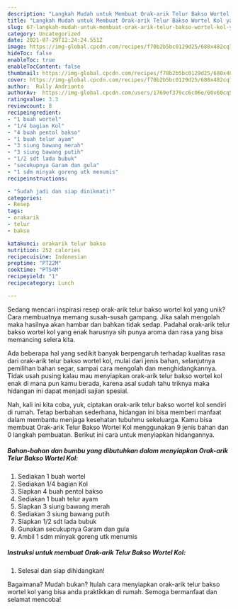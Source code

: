 ```yaml
---
description: "Langkah Mudah untuk Membuat Orak-arik Telur Bakso Wortel Kol yang Menggugah Selera"
title: "Langkah Mudah untuk Membuat Orak-arik Telur Bakso Wortel Kol yang Menggugah Selera"
slug: 67-langkah-mudah-untuk-membuat-orak-arik-telur-bakso-wortel-kol-yang-menggugah-selera
category: Uncategorized
date: 2021-07-29T12:24:24.551Z
image: https://img-global.cpcdn.com/recipes/f70b2b5bc0129d25/680x482cq70/orak-arik-telur-bakso-wortel-kol-foto-resep-utama.jpg
hideToc: false
enableToc: true
enableTocContent: false
thumbnail: https://img-global.cpcdn.com/recipes/f70b2b5bc0129d25/680x482cq70/orak-arik-telur-bakso-wortel-kol-foto-resep-utama.jpg
cover: https://img-global.cpcdn.com/recipes/f70b2b5bc0129d25/680x482cq70/orak-arik-telur-bakso-wortel-kol-foto-resep-utama.jpg
author:  Rully Andrianto
authorAv:  https://img-global.cpcdn.com/users/1769ef379cc6c06e/60x60cq50/avatar.jpg
ratingvalue: 3.3
reviewcount: 8
recipeingredient:
- "1 buah wortel"
- "1/4 bagian Kol"
- "4 buah pentol bakso"
- "1 buah telur ayam"
- "3 siung bawang merah"
- "3 siung bawang putih"
- "1/2 sdt lada bubuk"
- "secukupnya Garam dan gula"
- "1 sdm minyak goreng utk menumis"
recipeinstructions:

- "Sudah jadi dan siap dinikmati!"
categories:
- Resep
tags:
- orakarik
- telur
- bakso

katakunci: orakarik telur bakso 
nutrition: 252 calories
recipecuisine: Indonesian
preptime: "PT22M"
cooktime: "PT54M"
recipeyield: "1"
recipecategory: Lunch

---
```



Sedang mencari inspirasi resep orak-arik telur bakso wortel kol yang unik? Cara membuatnya memang susah-susah gampang. Jika salah mengolah maka hasilnya akan hambar dan bahkan tidak sedap. Padahal orak-arik telur bakso wortel kol yang enak harusnya sih punya aroma dan rasa yang bisa memancing selera kita.


Ada beberapa hal yang sedikit banyak berpengaruh terhadap kualitas rasa dari orak-arik telur bakso wortel kol, mulai dari jenis bahan, selanjutnya pemilihan bahan segar, sampai cara mengolah dan menghidangkannya. Tidak usah pusing kalau mau menyiapkan orak-arik telur bakso wortel kol enak di mana pun kamu berada, karena asal sudah tahu triknya maka hidangan ini dapat menjadi sajian spesial.




Nah, kali ini kita coba, yuk, ciptakan orak-arik telur bakso wortel kol sendiri di rumah. Tetap berbahan sederhana, hidangan ini bisa memberi manfaat dalam membantu menjaga kesehatan tubuhmu sekeluarga. Kamu bisa membuat Orak-arik Telur Bakso Wortel Kol menggunakan 9 jenis bahan dan 0 langkah pembuatan. Berikut ini cara untuk menyiapkan hidangannya.

<!--inarticleads1-->

##### Bahan-bahan dan bumbu yang dibutuhkan dalam menyiapkan Orak-arik Telur Bakso Wortel Kol:

1. Sediakan 1 buah wortel
1. Sediakan 1/4 bagian Kol
1. Siapkan 4 buah pentol bakso
1. Sediakan 1 buah telur ayam
1. Siapkan 3 siung bawang merah
1. Sediakan 3 siung bawang putih
1. Siapkan 1/2 sdt lada bubuk
1. Gunakan secukupnya Garam dan gula
1. Ambil 1 sdm minyak goreng utk menumis




<!--inarticleads2-->

##### Instruksi untuk membuat Orak-arik Telur Bakso Wortel Kol:


1. Selesai dan siap dihidangkan!



Bagaimana? Mudah bukan? Itulah cara menyiapkan orak-arik telur bakso wortel kol yang bisa anda praktikkan di rumah. Semoga bermanfaat dan selamat mencoba!
